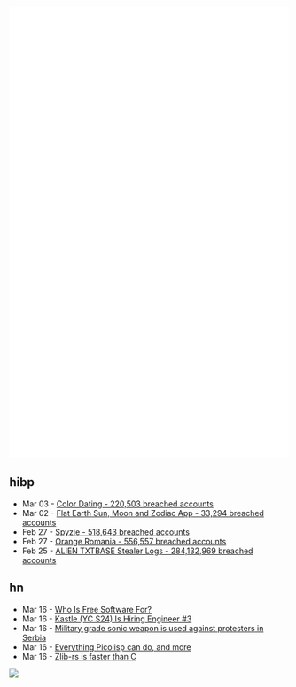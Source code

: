 ![Metrics](https://raw.githubusercontent.com/phixion/phixion/master/metrics.svg)

## hibp

<!--
for https://github.com/phixion/phixion/blob/main/.github/workflows/feeds.yml
-->
<!--START_SECTION:haveibeenpwnd-->
- Mar 03 - [Color Dating - 220,503 breached accounts](https://haveibeenpwned.com/PwnedWebsites#ColorDating)
- Mar 02 - [Flat Earth Sun, Moon and Zodiac App - 33,294 breached accounts](https://haveibeenpwned.com/PwnedWebsites#FlatEarthDave)
- Feb 27 - [Spyzie - 518,643 breached accounts](https://haveibeenpwned.com/PwnedWebsites#Spyzie)
- Feb 27 - [Orange Romania - 556,557 breached accounts](https://haveibeenpwned.com/PwnedWebsites#OrangeRomania)
- Feb 25 - [ALIEN TXTBASE Stealer Logs - 284,132,969 breached accounts](https://haveibeenpwned.com/PwnedWebsites#AlienStealerLogs)
<!--END_SECTION:haveibeenpwnd-->

## hn

<!--
for https://github.com/phixion/phixion/blob/main/.github/workflows/feeds.yml
-->
<!--START_SECTION:hn-->
- Mar 16 - [Who Is Free Software For?](https://tante.cc/2025/03/03/who-is-free-software-for/)
- Mar 16 - [Kastle (YC S24) Is Hiring Engineer #3](https://www.ycombinator.com/companies/kastle/jobs/XSq5nJT-founding-applied-ai-engineer-at-kastle)
- Mar 16 - [Military grade sonic weapon is used against protesters in Serbia](https://twitter.com/nexta_tv/status/1901244199220982213)
- Mar 16 - [Everything Picolisp can do, and more](https://picolisp.com/wiki/?Documentation)
- Mar 16 - [Zlib-rs is faster than C](https://trifectatech.org/blog/zlib-rs-is-faster-than-c/)
<!--END_SECTION:hn-->

<!--
for https://yhype.me
-->
![](https://hit.yhype.me/github/profile?user_id=13013670)
